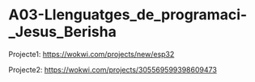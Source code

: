 # A03-Llenguatges_de_programaci-_Jesus_Berisha

Projecte1: https://wokwi.com/projects/new/esp32 

Projecte2: https://wokwi.com/projects/305569599398609473
